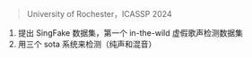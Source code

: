 > University of Rochester，ICASSP 2024

1. 提出 SingFake 数据集，第一个 in-the-wild 虚假歌声检测数据集
2. 用三个 sota 系统来检测（纯声和混音）

## 